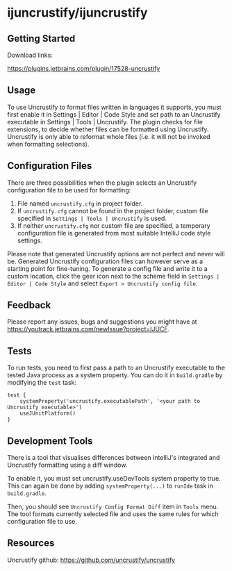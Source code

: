 # ijuncrustify/ijuncrustify

## Getting Started

Download links:

https://plugins.jetbrains.com/plugin/17528-uncrustify

## Usage

To use Uncrustify to format files written in languages it supports, you must first enable it in Settings | Editor | Code Style and set path to an Uncrustify executable in Settings | Tools | Uncrustify. The plugin checks for file extensions, to decide whether files can be formatted using Uncrustify. Uncrustify is only able to reformat whole files (i.e. it will not be invoked when formatting selections). 

## Configuration Files

There are three possibilities when the plugin selects an Uncrustify configuration file to be used for formatting:
1. File named `uncrustify.cfg` in project folder.
2. If `uncrustify.cfg` cannot be found in the project folder, custom file specified in `Settings | Tools | Uncrustify` is used.
3. If neither `uncrustify.cfg` nor custom file are specified, a temporary configuration file is generated from most suitable IntelliJ code style settings. 

Please note that generated Uncrustify options are not perfect and never will be. Generated Uncrustify configuration files can however serve as a starting point for fine-tuning. To generate a config file and write it to a custom location, click the gear icon next to the scheme field in `Settings | Editor | Code Style` and select `Export > Uncrustify config file`.

## Feedback

Please report any issues, bugs and suggestions you might have at https://youtrack.jetbrains.com/newIssue?project=IJUCF.

## Tests

To run tests, you need to first pass a path to an Uncrustify executable to the tested Java process as a system property. 
You can do it in `build.gradle` by modifying the `test` task:
```
test {
    systemProperty('uncrustify.executablePath', '<your path to Uncrustify executable>')
    useJUnitPlatform()
}
```

## Development Tools

There is a tool that visualises differences between IntelliJ's integrated and Uncrustify formatting using a diff window. 

To enable it, you must set uncrustify.useDevTools system property to true. This can again be done by adding `systemProperty(...)` to `runIde` task in `build.gradle`.

Then, you should see `Uncrustify Config Format Diff` item in `Tools` menu. The tool formats currently selected file and uses the same rules for which configuration file to use.

## Resources

Uncrustify github: https://github.com/uncrustify/uncrustify


